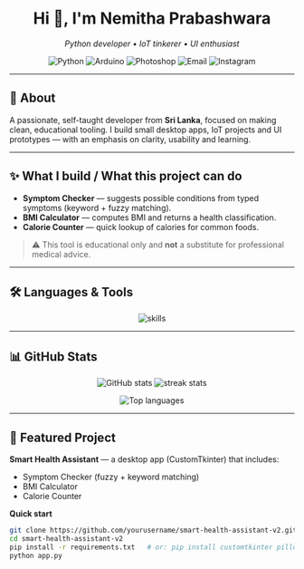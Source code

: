 <h1 align="center">Hi 👋, I'm Nemitha Prabashwara</h1>
<p align="center"><em>Python developer • IoT tinkerer • UI enthusiast</em></p>

<div align="center">
  <!-- Badges -->
  <img alt="Python" src="https://img.shields.io/badge/Python-3776AB?style=for-the-badge&logo=python&logoColor=white" />
  <img alt="Arduino" src="https://img.shields.io/badge/Arduino-00979D?style=for-the-badge&logo=arduino&logoColor=white" />
  <img alt="Photoshop" src="https://img.shields.io/badge/Photoshop-31A8FF?style=for-the-badge&logo=adobe-photoshop&logoColor=white" />
  <img alt="Email" src="https://img.shields.io/badge/Email-nemithaprs@gmail.com-D14836?style=for-the-badge&logo=gmail&logoColor=white" />
  <img alt="Instagram" src="https://img.shields.io/badge/Instagram-@nemitha_prs-E4405F?style=for-the-badge&logo=instagram&logoColor=white" />
</div>

---

## 🔎 About
A passionate, self-taught developer from **Sri Lanka**, focused on making clean, educational tooling. I build small desktop apps, IoT projects and UI prototypes — with an emphasis on clarity, usability and learning.

---

## ✨ What I build / What this project can do
- **Symptom Checker** — suggests possible conditions from typed symptoms (keyword + fuzzy matching).  
- **BMI Calculator** — computes BMI and returns a health classification.  
- **Calorie Counter** — quick lookup of calories for common foods.  

> ⚠️ This tool is educational only and **not** a substitute for professional medical advice.

---

## 🛠️ Languages & Tools
<p align="center">
  <img src="https://skillicons.dev/icons?i=python,c,js,html,arduino,ps" alt="skills" />
</p>

---

## 📊 GitHub Stats
<p align="center">
  <img src="https://github-readme-stats.vercel.app/api?username=nemitha-prs&show_icons=true&theme=tokyonight&hide_border=true" alt="GitHub stats" />
  <img src="https://github-readme-streak-stats.herokuapp.com/?user=nemitha-prs&theme=tokyonight&hide_border=true" alt="streak stats" />
</p>

<p align="center">
  <img src="https://github-readme-stats.vercel.app/api/top-langs?username=nemitha-prs&layout=compact&theme=tokyonight&hide_border=true" alt="Top languages" />
</p>

---

## 📂 Featured Project
**Smart Health Assistant** — a desktop app (CustomTkinter) that includes:
- Symptom Checker (fuzzy + keyword matching)  
- BMI Calculator  
- Calorie Counter

**Quick start**
```bash
git clone https://github.com/yourusername/smart-health-assistant-v2.git
cd smart-health-assistant-v2
pip install -r requirements.txt   # or: pip install customtkinter pillow
python app.py
